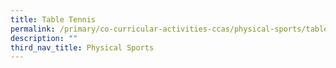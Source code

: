 ```yaml
---
title: Table Tennis
permalink: /primary/co-curricular-activities-ccas/physical-sports/table-tennis/
description: ""
third_nav_title: Physical Sports
---
```

